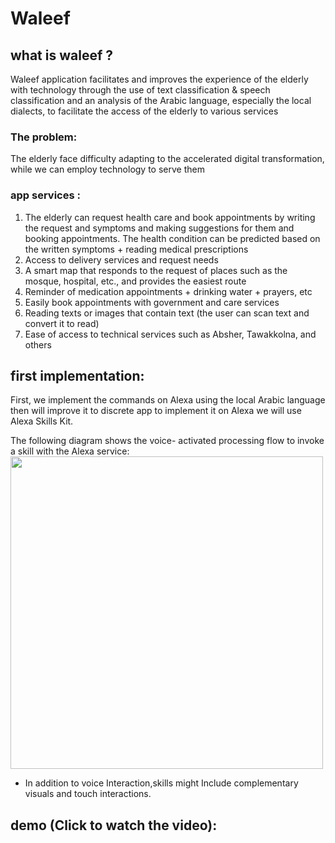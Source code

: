 # Waleef
## what is waleef ?
Waleef application facilitates and improves the experience of the elderly with technology through the use of text classification & speech classification and an analysis of the Arabic language, especially the local dialects, to facilitate the access of the elderly to various services

### The problem: 
The elderly face difficulty adapting to the accelerated digital transformation, while we can employ technology to serve them

### app services :
1. The elderly can request health care and book appointments by writing the request and symptoms and making suggestions for them and booking appointments. The health condition can be predicted based on the written symptoms + reading medical prescriptions
2. Access to delivery services and request needs
3. A smart map that responds to the request of places such as the mosque, hospital, etc., and provides the easiest route
4. Reminder of medication appointments + drinking water + prayers, etc 
5. Easily book appointments with government and care services
6. Reading texts or images that contain text (the user can scan text and convert it to read)
7. Ease of access to technical services such as Absher, Tawakkolna, and others

## first implementation:
First, we implement the commands on Alexa using the local Arabic language then will improve it to discrete app to implement it on Alexa we will use Alexa Skills Kit.

The following diagram shows the voice- activated processing flow to invoke a skill with the Alexa service:
<img src= "https://github.com/haandx/Waleef/assets/142608001/3be0dc6d-fdfa-455b-a641-e2d4d00e5cec" width = "500">

- In addition to voice Interaction,skills might Include complementary visuals and touch interactions.

## demo (Click to watch the video):
